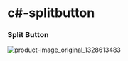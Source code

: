 # c#-splitbutton

### Split Button 

![product-image_original_1328613483](https://user-images.githubusercontent.com/33103001/39127548-03442cac-470e-11e8-8ec4-d392da664823.png)
